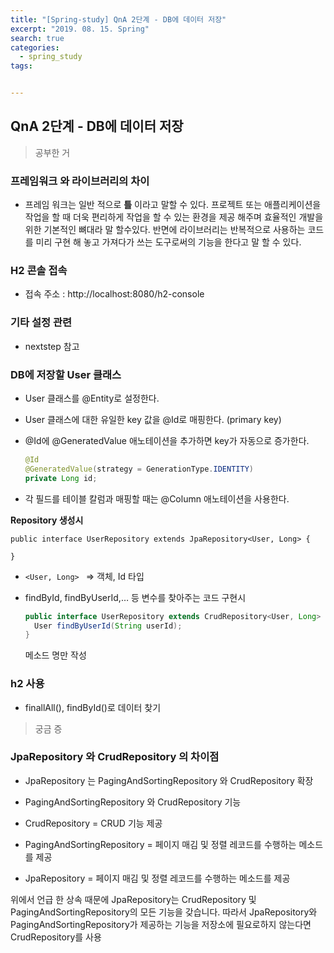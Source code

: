```yaml
---
title: "[Spring-study] QnA 2단계 - DB에 데이터 저장"
excerpt: "2019. 08. 15. Spring"
search: true
categories:
  - spring_study
tags:


---
```


## QnA 2단계 - DB에 데이터 저장

> 공부한 거



### 프레임워크 와 라이브러리의 차이

- 프레임 워크는 일반 적으로 **틀** 이라고 말할 수 있다. 프로젝트 또는 애플리케이션을 작업을 할 때 더욱 편리하게 작업을 할 수 있는 환경을 제공 해주며 효율적인 개발을 위한 기본적인 뼈대라 말 할수있다. 반면에 라이브러리는 반복적으로 사용하는 코드를 미리 구현 해 놓고 가져다가 쓰는 도구로써의 기능을 한다고 말 할 수 있다.

### H2 콘솔 접속

- 접속 주소 : http://localhost:8080/h2-console

  

###  기타 설정 관련

- nextstep 참고



### DB에 저장할 User 클래스

- User 클래스를 @Entity로 설정한다.

- User 클래스에 대한 유일한 key 값을 @Id로 매핑한다. (primary key)

- @Id에 @GeneratedValue 애노테이션을 추가하면 key가 자동으로 증가한다.

  ```java
  @Id
  @GeneratedValue(strategy = GenerationType.IDENTITY)
  private Long id;
  ```

- 각 필드를 테이블 칼럼과 매핑할 때는 @Column 애노테이션을 사용한다.



**Repository 생성시**

```
public interface UserRepository extends JpaRepository<User, Long> {

}
```

- `<User, Long> ` => 객체, Id 타입

- findById, findByUserId,… 등 변수를 찾아주는 코드 구현시 

  ```java
  public interface UserRepository extends CrudRepository<User, Long> {
    User findByUserId(String userId);
  }
  ```

  메소드 명만 작성



### h2 사용

- finallAll(), findById()로 데이터 찾기



> 궁금 증

### JpaRepository 와 CrudRepository 의 차이점

- JpaRepository 는 PagingAndSortingRepository 와 CrudRepository 확장
-  PagingAndSortingRepository 와 CrudRepository 기능
  - CrudRepository = CRUD 기능 제공
  - PagingAndSortingRepository = 페이지 매김 및 정렬 레코드를 수행하는 메소드를 제공

- JpaRepository = 페이지 매김 및 정렬 레코드를 수행하는 메소드를 제공

위에서 언급 한 상속 때문에 JpaRepository는 CrudRepository 및 PagingAndSortingRepository의 모든 기능을 갖습니다. 따라서 JpaRepository와 PagingAndSortingRepository가 제공하는 기능을 저장소에 필요로하지 않는다면 CrudRepository를 사용
